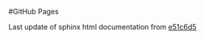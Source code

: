 #GitHub Pages

Last update of sphinx html documentation from [e51c6d5](https://github.com/NSLS2/bmm-beamline-manual/tree/e51c6d57ad92a6325f57ed9aaae096f4234292bc)
